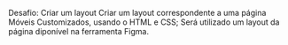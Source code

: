 Desafio: Criar um layout
Criar um layout correspondente a uma página Móveis Customizados, usando o HTML e CSS;
Será utilizado um layout da página diponível na ferramenta Figma.

